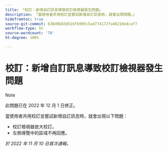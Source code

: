 ```yaml
---
title: 「校訂：新增自訂訊息導致校訂檢視器發生問題」
description: 「當使用者共用校訂並嘗試新增自訂訊息時，就會出現問題。」
hidefromtoc: true
source-git-commit: 638d0b83d516fb995c5ad774172fa46210e4caf7
workflow-type: ht
source-wordcount: '78'
ht-degree: 100%

---
```



# 校訂：新增自訂訊息導致校訂檢視器發生問題

<!--This is on both the WF and WFP TOCs-->

>[!NOTE]
>
>此問題已在 2022 年 12 月 1 日修正。

當使用者共用校訂並嘗試新增自訂訊息時，就會出現以下問題：

* 校訂檢視器放大校訂。
* 左側導覽中的區域不再回應。

_於 2022 年 11 月 10 日首次通報。_

